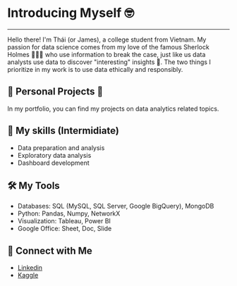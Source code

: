 # Introducing Myself 🤓
-----------------------------------------------
Hello there! I'm Thái (or James), a college student from Vietnam. My passion for data science comes from my love of the famous Sherlock Holmes 🕵🏼‍♂️ who use information to break the case, just like us data analysts use data to discover "interesting" insights 🤟. The two things I prioritize in my work is to use data ethically and responsibly.

## 🧾 Personal Projects 🧾
In my portfolio, you can find my projects on data analytics related topics.

## 🧠 My skills (Intermidiate)

* Data preparation and analysis
* Exploratory data analysis
* Dashboard development

## 🛠️ My Tools
* Databases: SQL (MySQL, SQL Server, Google BigQuery), MongoDB
* Python: Pandas, Numpy, NetworkX
* Visualization: Tableau, Power BI
* Google Office: Sheet, Doc, Slide

## 👋 Connect with Me
* [Linkedin](https://www.linkedin.com/in/nphoangthaiwork/)
* [Kaggle](https://www.kaggle.com/thain0271)
